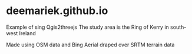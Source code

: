 # deemariek.github.io

Example of sing Qgis2threejs
The study area is the Ring of Kerry in south-west Ireland

Made using OSM data and Bing Aerial draped over SRTM terrain data
